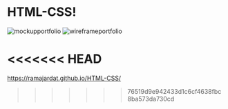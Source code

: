 # HTML-CSS!

![mockupportfolio](https://user-images.githubusercontent.com/109508834/181949245-dd249564-a764-4852-8d48-538f27b52ea8.jpg)
![wireframeportfolio](https://user-images.githubusercontent.com/109508834/181949280-14af9325-0000-4c0c-acb4-4c666461a29a.jpg)

# <<<<<<< HEAD

https://ramajardat.github.io/HTML-CSS/

> > > > > > > 76519d9e942433d1c6cf4638fbc8ba573da730cd
